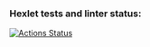 ### Hexlet tests and linter status:
[![Actions Status](https://github.com/LenaKomarnitskaya/java-project-73/workflows/hexlet-check/badge.svg)](https://github.com/LenaKomarnitskaya/java-project-73/actions)